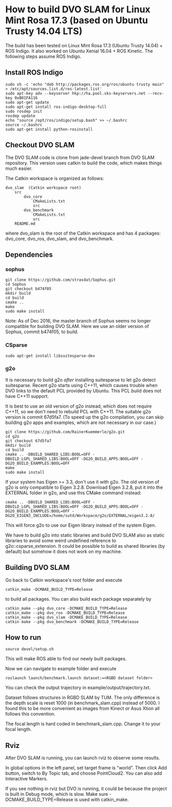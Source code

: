 # How to build DVO SLAM for Linux Mint Rosa 17.3 (based on Ubuntu Trusty 14.04 LTS)

The build has been tested on Linux Mint Rosa 17.3 (Ubuntu Trusty 14.04) + ROS Indigo. 
It also worked on Ubuntu Xenial 16.04 + ROS Kinetic. 
The following steps assume ROS Indigo. 

## Install ROS Indigo

```
sudo sh -c 'echo "deb http://packages.ros.org/ros/ubuntu trusty main" > /etc/apt/sources.list.d/ros-latest.list'
sudo apt-key adv --keyserver hkp://ha.pool.sks-keyservers.net --recv-key 0xB01FA116
sudo apt-get update
sudo apt-get install ros-indigo-desktop-full
sudo rosdep init
rosdep update
echo "source /opt/ros/indigo/setup.bash" >> ~/.bashrc
source ~/.bashrc
sudo apt-get install python-rosinstall
```

## Checkout DVO SLAM
The DVO SLAM code is clone from jade-devel branch from DVO SLAM repository. 
This version uses catkin to build the code, which makes things much easier. 

The Catkin workspace is organized as follows: 

```
dvo_slam  (Catkin workspace root)
    src 
        dvo_core
            CMakeLists.txt
            src
        dvo_benchmark
            CMakeLists.txt
            src
    README.md
```

where dvo_slam is the root of the Catkin workspace and has 4 packages: dvo_core, dvo_ros, dvo_slam, and dvo_benchmark.

## Dependencies 

### sophus
 
```
git clone https://github.com/strasdat/Sophus.git
cd Sophus
git checkout b474f05
mkdir build
cd build
cmake ..
make
sudo make install 
```

Note: As of Dec 2016, the master branch of Sophus seems no longer compatible for building DVO SLAM. Here we use an older version of Sophus, commit b474f05, to build.

### CSparse

```
sudo apt-get install libsuitesparse-dev
```

### g2o 
It is necessary to build g2o *after* installing suitesparse to let g2o detect suitesparse.
Recent g2o starts using C++11, which causes trouble when DVO links to the default PCL provided by Ubuntu. This PCL build does not have C++11 support. 

It is best to use an old version of g2o instead, which does not require C++11, so we don't need to rebuild PCL with C++11. The suitable g2o version is commit 67d5fa7.
(To speed up the g2o compilation, you can skip building g2o apps and examples, which are not necessary in our case.)

```
git clone https://github.com/RainerKuemmerle/g2o.git
cd g2o
git checkout 67d5fa7
mkdir build
cd build
cmake .. -DBUILD_SHARED_LIBS:BOOL=OFF -DBUILD_LGPL_SHARED_LIBS:BOOL=OFF -DG2O_BUILD_APPS:BOOL=OFF -DG2O_BUILD_EXAMPLES:BOOL=OFF
make
sudo make install
```

If your system has Eigen >= 3.3, don't use it with g2o. The old version of g2o is only compatible to Eigen 3.2.8. 
Download Eigen 3.2.8, put it into the EXTERNAL folder in g2o, and use this CMake command instead:

```
cmake .. -DBUILD_SHARED_LIBS:BOOL=OFF -DBUILD_LGPL_SHARED_LIBS:BOOL=OFF -DG2O_BUILD_APPS:BOOL=OFF -DG2O_BUILD_EXAMPLES:BOOL=OFF -DG2O_EIGEN3_INCLUDE=/home/sutd/Workspace/g2o/EXTERNAL/eigen3.2.8/

```
This will force g2o to use our Eigen library instead of the system Eigen.

We have to build g2o into static libraries 
and build DVO SLAM also as static libraries to avoid some weird undefined reference to g2o::csparse_extension. It could be possible to build as shared libraries (by default) but somehow it does not work on my machine.

## Building DVO SLAM
Go back to Catkin workspace's root folder and execute

```
catkin_make -DCMAKE_BUILD_TYPE=Release
```

to build all packages. You can also build each package separately by 

```
catkin_make --pkg dvo_core -DCMAKE_BUILD_TYPE=Release
catkin_make --pkg dvo_ros -DCMAKE_BUILD_TYPE=Release
catkin_make --pkg dvo_slam -DCMAKE_BUILD_TYPE=Release
catkin make --pkg dvo_benchmark -DCMAKE_BUILD_TYPE=Release
```

## How to run

```
source devel/setup.sh  
```

This will make ROS able to find our newly built packages. 

Now we can navigate to example folder and execute

```
roslaunch launch/benchmark.launch dataset:=<RGBD dataset folder>
```

You can check the output trajectory in example/output/trajectory.txt. 

Dataset follows structures in RGBD SLAM by TUM. The only difference is 
the depth scale is reset 1000 (in benchmark_slam.cpp) instead of 5000.
I found this to be more convenient as images from Kinect or Asus Xtion all follows this convention. 
 
The focal length is hard coded in benchmark_slam.cpp. Change it to your focal length. 

## Rviz

After DVO SLAM is running, you can launch rviz to observe some results. 

In global options in the left panel, set target frame is "world".
Then click Add button, switch to By Topic tab, and choose PointCloud2. You can also add Interactive Markers. 

If you see nothing in rviz but DVO is running, it could be because the project is built in Debug mode, which is slow. Make sure -DCMAKE_BUILD_TYPE=Release is used with catkin_make. 


